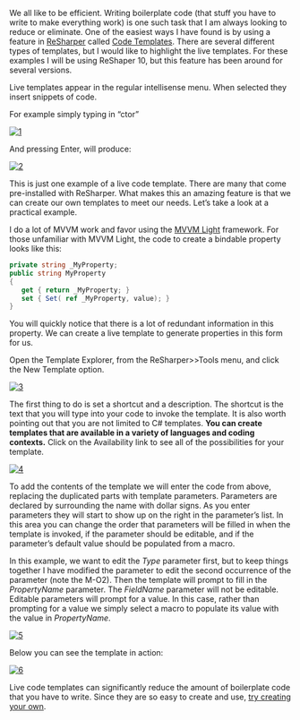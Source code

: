 

We all like to be efficient. Writing boilerplate code (that stuff you have to write to make everything work) is one such task that I am always looking to reduce or eliminate. One of the easiest ways I have found is by using a feature in [ReSharper](https://www.jetbrains.com/resharper/) called [Code Templates](https://www.jetbrains.com/resharper/features/code_templates.html). There are several different types of templates, but I would like to highlight the live templates. For these examples I will be using ReShaper 10, but this feature has been around for several versions.

Live templates appear in the regular intellisense menu. When selected they insert snippets of code.

For example simply typing in “ctor”

[![1](https://intellitect.com/wp-content/uploads/2015/11/1.png)](https://intellitect.com/wp-content/uploads/2015/11/1.png "Reducing Boilerplate Code with ReSharper Templates")

And pressing Enter, will produce:

[![2](https://intellitect.com/wp-content/uploads/2015/11/2.png)](https://intellitect.com/wp-content/uploads/2015/11/2.png "Reducing Boilerplate Code with ReSharper Templates")

This is just one example of a live code template. There are many that come pre-installed with ReSharper. What makes this an amazing feature is that we can create our own templates to meet our needs. Let’s take a look at a practical example.

I do a lot of MVVM work and favor using the [MVVM Light](https://www.mvvmlight.net/) framework. For those unfamiliar with MVVM Light, the code to create a bindable property looks like this:

```csharp
private string _MyProperty;
public string MyProperty
{
   get { return _MyProperty; }
   set { Set( ref _MyProperty, value); }
}
```

You will quickly notice that there is a lot of redundant information in this property. We can create a live template to generate properties in this form for us.

Open the Template Explorer, from the ReSharper>>Tools menu, and click the New Template option.

[![3](https://intellitect.com/wp-content/uploads/2015/11/3.png)](https://intellitect.com/wp-content/uploads/2015/11/3.png "Reducing Boilerplate Code with ReSharper Templates")

The first thing to do is set a shortcut and a description. The shortcut is the text that you will type into your code to invoke the template. It is also worth pointing out that you are not limited to C# templates. **You can create templates that are available in a variety of languages and coding contexts.** Click on the Availability link to see all of the possibilities for your template.

[![4](https://intellitect.com/wp-content/uploads/2015/11/4.png)](https://intellitect.com/wp-content/uploads/2015/11/4.png "Reducing Boilerplate Code with ReSharper Templates")

To add the contents of the template we will enter the code from above, replacing the duplicated parts with template parameters. Parameters are declared by surrounding the name with dollar signs. As you enter parameters they will start to show up on the right in the parameter’s list. In this area you can change the order that parameters will be filled in when the template is invoked, if the parameter should be editable, and if the parameter’s default value should be populated from a macro.

In this example, we want to edit the $Type$ parameter first, but to keep things together I have modified the parameter to edit the second occurrence of the parameter (note the M-O2). Then the template will prompt to fill in the $PropertyName$ parameter. The $FieldName$ parameter will not be editable. Editable parameters will prompt for a value. In this case, rather than prompting for a value we simply select a macro to populate its value with the value in $PropertyName$.

[![5](https://intellitect.com/wp-content/uploads/2015/11/5.png)](https://intellitect.com/wp-content/uploads/2015/11/5.png "Reducing Boilerplate Code with ReSharper Templates")

Below you can see the template in action:

[![6](https://intellitect.com/wp-content/uploads/2015/11/6.gif)](https://intellitect.com/wp-content/uploads/2015/11/6.gif "Reducing Boilerplate Code with ReSharper Templates")

Live code templates can significantly reduce the amount of boilerplate code that you have to write. Since they are so easy to create and use, [try creating your own](https://www.jetbrains.com/resharper/help/Templates__Index.html).

